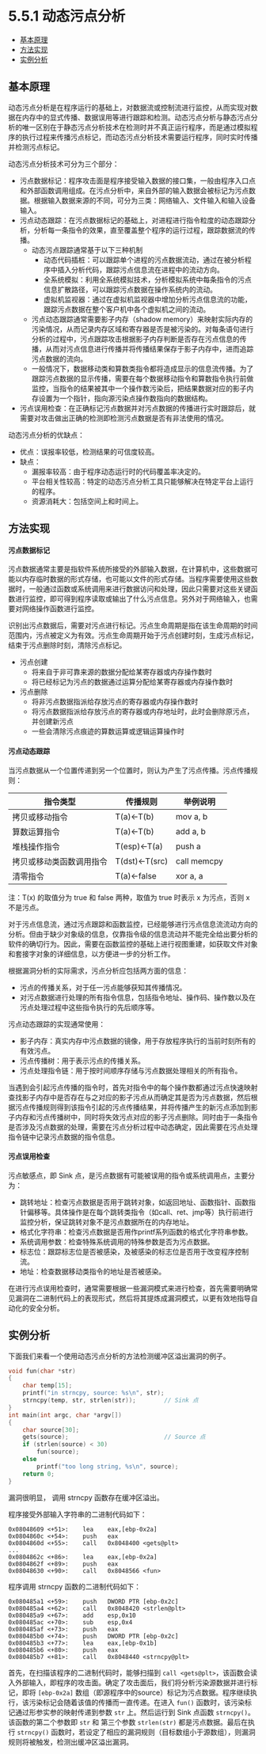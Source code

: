 # 5.5.1 动态污点分析

- [基本原理](#基本原理)
- [方法实现](#方法实现)
- [实例分析](#实例分析)


## 基本原理
动态污点分析是在程序运行的基础上，对数据流或控制流进行监控，从而实现对数据在内存中的显式传播、数据误用等进行跟踪和检测。动态污点分析与静态污点分析的唯一区别在于静态污点分析技术在检测时并不真正运行程序，而是通过模拟程序的执行过程来传播污点标记，而动态污点分析技术需要运行程序，同时实时传播并检测污点标记。

动态污点分析技术可分为三个部分：
- 污点数据标记：程序攻击面是程序接受输入数据的接口集，一般由程序入口点和外部函数调用组成。在污点分析中，来自外部的输入数据会被标记为污点数据。根据输入数据来源的不同，可分为三类：网络输入、文件输入和输入设备输入。
- 污点动态跟踪：在污点数据标记的基础上，对进程进行指令粒度的动态跟踪分析，分析每一条指令的效果，直至覆盖整个程序的运行过程，跟踪数据流的传播。
  - 动态污点跟踪通常基于以下三种机制
    - 动态代码插桩：可以跟踪单个进程的污点数据流动，通过在被分析程序中插入分析代码，跟踪污点信息流在进程中的流动方向。
    - 全系统模拟：利用全系统模拟技术，分析模拟系统中每条指令的污点信息扩散路径，可以跟踪污点数据在操作系统内的流动。
    - 虚拟机监视器：通过在虚拟机监视器中增加分析污点信息流的功能，跟踪污点数据在整个客户机中各个虚拟机之间的流动。
  - 污点动态跟踪通常需要影子内存（shadow memory）来映射实际内存的污染情况，从而记录内存区域和寄存器是否是被污染的。对每条语句进行分析的过程中，污点跟踪攻击根据影子内存判断是否存在污点信息的传播，从而对污点信息进行传播并将传播结果保存于影子内存中，进而追踪污点数据的流向。
  - 一般情况下，数据移动类和算数类指令都将造成显示的信息流传播。为了跟踪污点数据的显示传播，需要在每个数据移动指令和算数指令执行前做监控，当指令的结果被其中一个操作数污染后，把结果数据对应的影子内存设置为一个指针，指向源污染点操作数指向的数据结构。
- 污点误用检查：在正确标记污点数据并对污点数据的传播进行实时跟踪后，就需要对攻击做出正确的检测即检测污点数据是否有非法使用的情况。

动态污点分析的优缺点：
- 优点：误报率较低，检测结果的可信度较高。
- 缺点：
  - 漏报率较高：由于程序动态运行时的代码覆盖率决定的。
  - 平台相关性较高：特定的动态污点分析工具只能够解决在特定平台上运行的程序。
  - 资源消耗大：包括空间上和时间上。


## 方法实现
#### 污点数据标记
污点数据通常主要是指软件系统所接受的外部输入数据，在计算机中，这些数据可能以内存临时数据的形式存储，也可能以文件的形式存储。当程序需要使用这些数据时，一般通过函数或系统调用来进行数据访问和处理，因此只需要对这些关键函数进行监控，即可得到程序读取或输出了什么污点信息。另外对于网络输入，也需要对网络操作函数进行监控。

识别出污点数据后，需要对污点进行标记。污点生命周期是指在该生命周期的时间范围内，污点被定义为有效。污点生命周期开始于污点创建时刻，生成污点标记，结束于污点删除时刻，清除污点标记。
- 污点创建
  - 将来自于非可靠来源的数据分配给某寄存器或内存操作数时
  - 将已经标记为污点的数据通过运算分配给某寄存器或内存操作数时
- 污点删除
  - 将非污点数据指派给存放污点的寄存器或内存操作数时
  - 将污点数据指派给存放污点的寄存器或内存地址时，此时会删除原污点，并创建新污点
  - 一些会清除污点痕迹的算数运算或逻辑运算操作时

#### 污点动态跟踪
当污点数据从一个位置传递到另一个位置时，则认为产生了污点传播。污点传播规则：

| 指令类型 | 传播规则 | 举例说明 |
| --- | --- | --- |
| 拷贝或移动指令 | T(a)<-T(b) | mov a, b |
| 算数运算指令 | T(a)<-T(b) | add a, b |
| 堆栈操作指令 | T(esp)<-T(a) | push a |
| 拷贝或移动类函数调用指令 | T(dst)<-T(src) | call memcpy |
| 清零指令 | T(a)<-false | xor a, a |

注：T(x) 的取值分为 true 和 false 两种，取值为 true 时表示 x 为污点，否则 x 不是污点。

对于污点信息流，通过污点跟踪和函数监控，已经能够进行污点信息流流动方向的分析。但由于缺少对象级的信息，仅靠指令级的信息流动并不能完全给出要分析的软件的确切行为。因此，需要在函数监控的基础上进行视图重建，如获取文件对象和套接字对象的详细信息，以方便进一步的分析工作。

根据漏洞分析的实际需求，污点分析应包括两方面的信息：
- 污点的传播关系，对于任一污点能够获知其传播情况。
- 对污点数据进行处理的所有指令信息，包括指令地址、操作码、操作数以及在污点处理过程中这些指令执行的先后顺序等。

污点动态跟踪的实现通常使用：
- 影子内存：真实内存中污点数据的镜像，用于存放程序执行的当前时刻所有的有效污点。
- 污点传播树：用于表示污点的传播关系。
- 污点处理指令链：用于按时间顺序存储与污点数据处理相关的所有指令。

当遇到会引起污点传播的指令时，首先对指令中的每个操作数都通过污点快速映射查找影子内存中是否存在与之对应的影子污点从而确定其是否为污点数据，然后根据污点传播规则得到该指令引起的污点传播结果，并将传播产生的新污点添加到影子内存和污点传播树中，同时将失效污点对应的影子污点删除。同时由于一条指令是否涉及污点数据的处理，需要在污点分析过程中动态确定，因此需要在污点处理指令链中记录污点数据的指令信息。

#### 污点误用检查
污点敏感点，即 Sink 点，是污点数据有可能被误用的指令或系统调用点，主要分为：
- 跳转地址：检查污点数据是否用于跳转对象，如返回地址、函数指针、函数指针偏移等。具体操作是在每个跳转类指令（如call、ret、jmp等）执行前进行监控分析，保证跳转对象不是污点数据所在的内存地址。
- 格式化字符串：检查污点数据是否用作printf系列函数的格式化字符串参数。
- 系统调用参数：检查特殊系统调用的特殊参数是否为污点数据。
- 标志位：跟踪标志位是否被感染，及被感染的标志位是否用于改变程序控制流。
- 地址：检查数据移动类指令的地址是否被感染。

在进行污点误用检查时，通常需要根据一些漏洞模式来进行检查，首先需要明确常见漏洞在二进制代码上的表现形式，然后将其提炼成漏洞模式，以更有效地指导自动化的安全分析。


## 实例分析
下面我们来看一个使用动态污点分析的方法检测缓冲区溢出漏洞的例子。
```c
void fun(char *str)
{
    char temp[15];
    printf("in strncpy, source: %s\n", str);
    strncpy(temp, str, strlen(str));        // Sink 点
}
int main(int argc, char *argv[])
{
    char source[30];
    gets(source);                           // Source 点
    if (strlen(source) < 30)
        fun(source);
    else
        printf("too long string, %s\n", source);
    return 0;
}
```
漏洞很明显， 调用 strncpy 函数存在缓冲区溢出。

程序接受外部输入字符串的二进制代码如下：
```
0x08048609 <+51>:    lea    eax,[ebp-0x2a]
0x0804860c <+54>:    push   eax
0x0804860d <+55>:    call   0x8048400 <gets@plt>
...
0x0804862c <+86>:    lea    eax,[ebp-0x2a]
0x0804862f <+89>:    push   eax
0x08048630 <+90>:    call   0x8048566 <fun>
```
程序调用 strncpy 函数的二进制代码如下：
```
0x080485a1 <+59>:    push   DWORD PTR [ebp-0x2c]
0x080485a4 <+62>:    call   0x8048420 <strlen@plt>
0x080485a9 <+67>:    add    esp,0x10
0x080485ac <+70>:    sub    esp,0x4
0x080485af <+73>:    push   eax
0x080485b0 <+74>:    push   DWORD PTR [ebp-0x2c]
0x080485b3 <+77>:    lea    eax,[ebp-0x1b]
0x080485b6 <+80>:    push   eax
0x080485b7 <+81>:    call   0x8048440 <strncpy@plt> 
```

首先，在扫描该程序的二进制代码时，能够扫描到 `call <gets@plt>`，该函数会读入外部输入，即程序的攻击面。确定了攻击面后，我们将分析污染源数据并进行标记，即将 `[ebp-0x2a]` 数组（即源程序中的source）标记为污点数据。程序继续执行，该污染标记会随着该值的传播而一直传递。在进入 `fun()` 函数时，该污染标记通过形参实参的映射传递到参数 `str` 上。然后运行到 Sink 点函数 `strncpy()`。该函数的第二个参数即 `str` 和 第三个参数 `strlen(str)` 都是污点数据。最后在执行 `strncpy()` 函数时，若设定了相应的漏洞规则（目标数组小于源数组），则漏洞规则将被触发，检测出缓冲区溢出漏洞。
